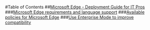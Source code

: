 #Table of Contents
##[Microsoft Edge - Deployment Guide for IT Pros](microsoft-edge-deployment-guide-for-it-pros.md)
###[Microsoft Edge requirements and language support](hardware-and-software-requirements.md)
###[Available policies for Microsoft Edge](available-policies.md)
###[Use Enterprise Mode to improve compatibility](emie-to-improve-compatibility.md)

